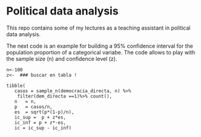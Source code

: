 # Political data analysis 

This repo contains some of my lectures as a teaching assistant in political data analysis. 

The next code is an example for building a 95% confidence interval for the population proportion of a categorical variabe. The code allows to play with the sample size (n) and confidence level (z).  


```
n<-100
z<-  ### buscar en tabla ! 

tibble(
   casos = sample_n(democracia_directa, n) %>%  
    filter(dem_directa ==1)%>% count(),
   n   = n, 
   p   = casos/n, 
   es  = sqrt(p*(1-p)/n), 
   ic_sup =  p + z*es,
   ic_inf = p + z*-es, 
   ic = ic_sup - ic_inf)
```
 
